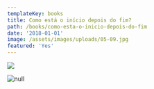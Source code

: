 ```yaml
---
templateKey: books
title: Como está o início depois do fim?
path: /books/como-esta-o-inicio-depois-do-fim
date: '2018-01-01'
image: /assets/images/uploads/05-09.jpg
featured: 'Yes'
---
```

![](/assets/images/uploads/05-013.jpg)

![null](/assets/images/uploads/05-014.jpg)

